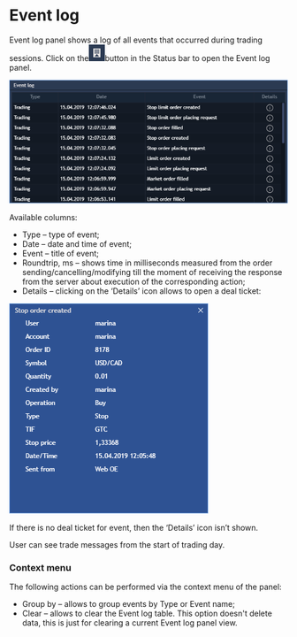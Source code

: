# Event log


Event log panel shows a log of all events that occurred during trading sessions. Click on the![](../../.gitbook/assets/screenshot_1%20%282%29.png)button in the Status bar to open the Event log panel.

![](../../.gitbook/assets/screenshot_2%20%2810%29.png)


Available columns:

* Type – type of event;
* Date – date and time of event;
* Event – title of event;
* Roundtrip, ms – shows time in milliseconds measured from the order sending/cancelling/modifying till the moment of receiving the response from the server about execution of the corresponding action;
* Details – clicking on the ‘Details’ icon allows to open a deal ticket:

![](../../.gitbook/assets/screenshot_3%20%286%29.png)


If there is no deal ticket for event, then the ‘Details’ icon isn’t shown.

User can see trade messages from the start of trading day.

### **Context menu**

The following actions can be performed via the context menu of the panel:

* Group by – allows to group events by Type or Event name;
* Clear – allows to clear the Event log table. This option doesn't delete data, this is just for clearing a current Event log panel view.

